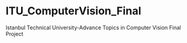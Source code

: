 # ITU_ComputerVision_Final
Istanbul Technical University-Advance Topics in Computer Vision Final Project
